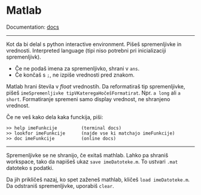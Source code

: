 # Matlab

Documentation: [docs](https://www.mathworks.com/help/matlab/learn_matlab/array-indexing.html) 

---

Kot da bi delal s python interactive environment. Pišeš spremenljivke in vrednosti. 
Interpreted language (tipi niso potrebni pri inicializaciji spremenljivk).

- Če ne podaš imena za spremenljivko, shrani v `ans`.
- Če končaš s `;`, ne izpiše vrednosti pred znakom.

Matlab hrani števila v *float* vrednostih. Da reformatiraš tip spremenljivke, pišeš
`imeSpremenljivke tipVKateregaHočešFormatirat`. Npr. `a long` ali `a short`. Formatiranje 
spremeni samo display vrednost, ne shranjeno vrednost. 

Če ne veš kako dela kaka funckija, piši:

    >> help imeFunkcije         (terminal docs)
    >> lookfor imeFunkcije      (najde vse ki matchajo imeFunkcije)
    >> doc imeFunkcije          (online docs)

---

Spremenljivke se ne shranijo, če exitaš mathlab. Lahko pa shraniš workspace,
tako da napišeš ukaz `save imeDatoteke.m`. To ustvari `.mat` datoteko s podatki. 

Da jih prikličeš nazaj, ko spet zaženeš mathlab, kličeš `load imeDatoteke.m`. Da odstraniš spremenljivke, uporabiš
`clear`.
